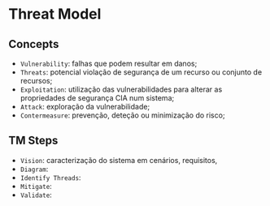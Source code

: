 # Threat Model

## Concepts

- `Vulnerability`: falhas que podem resultar em danos;
- `Threats`: potencial violação de segurança de um recurso ou conjunto de recursos; 
- `Exploitation`: utilização das vulnerabilidades para alterar as propriedades de segurança CIA num sistema;
- `Attack`: exploração da vulnerabilidade;
- `Contermeasure`: prevenção, deteção ou minimização do risco;

## TM Steps

- `Vision`: caracterização do sistema em cenários, requisitos, 
- `Diagram`: 
- `Identify Threads`: 
- `Mitigate`: 
- `Validate`: 
